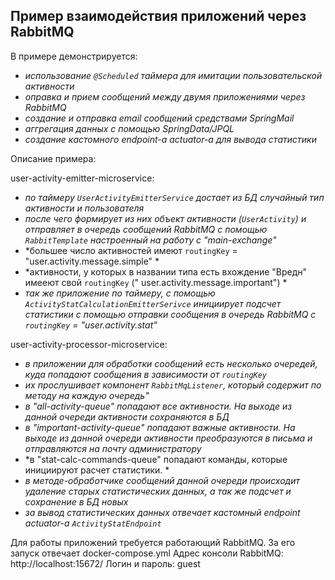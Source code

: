 ## Пример взаимодействия приложений через RabbitMQ

В примере демонстрируется:

* *использование `@Scheduled` таймера для имитации пользовательской активности*
* *оправка и прием сообщений между двумя приложениями через RabbitMQ*
* *создание и отправка email сообщений средствами SpringMail*
* *аггрегация данных с помощью SpringData/JPQL*
* *создание кастомного endpoint-а actuator-а для вывода статистики*

Описание примера:

user-activity-emitter-microservice:

* *по таймеру `UserActivityEmitterService` достает из БД случайный тип активности и пользователя*
* *после чего формирует из них объект активности (`UserActivity`) и отправляет в очередь сообщений RabbitMQ с
  помощью `RabbitTemplate`
  настроенный на работу с "main-exchange"*
* *большее число активностей имеют `routingKey` = "user.activity.message.simple" *
* *активности, у которых в названии типа есть вхождение "Вредн" имееют свой `routingKey` ("
  user.activity.message.important") *
* *так же приложение по таймеру, с помощью `ActivityStatCalculationEmitterSerivce` инициирует подсчет статистики с
  помощью отправки
  сообщения в очередь RabbitMQ c `routingKey` = "user.activity.stat"*

user-activity-processor-microservice:

* *в приложении для обработки сообщений есть несколько очередей, куда попадают сообщения в зависимости от `routingKey`*
* *их прослушивает компонент `RabbitMqListener`, который содержит по методу на каждую очередь"*
* *в "all-activity-queue" попадают все активности. На выходе из данной очереди активности сохраняются в БД*
* *в "important-activity-queue" попадают важные активности. На выходе из данной очереди активности преобразуются в
  письма и отправляются на
  почту администратору*
* *в "stat-calc-commands-queue" попадают команды, которые инициируют расчет статистики. *
* *в методе-обработчике сообщений данной очереди происходит удаление старых статистических данных, а так же подсчет и
  сохранение в БД новых*
* *за вывод статистических данных отвечает кастомный endpoint actuator-а `ActivityStatEndpoint`*

Для работы приложений требуется работающий RabbitMQ. За его запуск отвечает docker-compose.yml
Адрес консоли RabbitMQ: http://localhost:15672/
Логин и пароль: guest